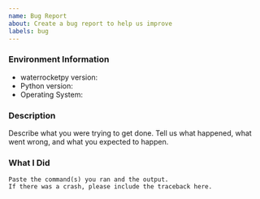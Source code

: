 ```yaml
---
name: Bug Report
about: Create a bug report to help us improve
labels: bug
---
```


<!-- Please search existing issues to avoid creating duplicates. -->

### Environment Information

-   waterrocketpy version:
-   Python version:
-   Operating System:

### Description

Describe what you were trying to get done.
Tell us what happened, what went wrong, and what you expected to happen.

### What I Did

```
Paste the command(s) you ran and the output.
If there was a crash, please include the traceback here.
```
